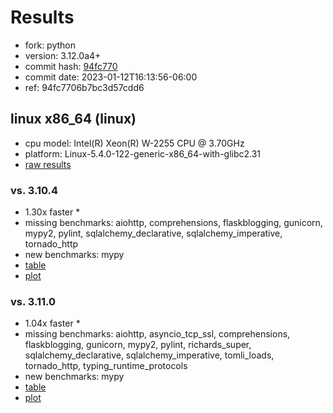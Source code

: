 # Results

- fork: python
- version: 3.12.0a4+
- commit hash: [94fc770](https://github.com/python/cpython/commit/94fc770)
- commit date: 2023-01-12T16:13:56-06:00
- ref: 94fc7706b7bc3d57cdd6

## linux x86_64 (linux)

- cpu model: Intel(R) Xeon(R) W-2255 CPU @ 3.70GHz
- platform: Linux-5.4.0-122-generic-x86_64-with-glibc2.31
- [raw results](bm-20230112-linux-x86_64-python-94fc7706b7bc3d57cdd6-3.12.0a4%2B-94fc770.json)

### vs. 3.10.4

- 1.30x faster \*
- missing benchmarks: aiohttp, comprehensions, flaskblogging, gunicorn, mypy2, pylint, sqlalchemy_declarative, sqlalchemy_imperative, tornado_http
- new benchmarks: mypy
- [table](bm-20230112-linux-x86_64-python-94fc7706b7bc3d57cdd6-3.12.0a4%2B-94fc770-vs-3.10.4.md)
- [plot](bm-20230112-linux-x86_64-python-94fc7706b7bc3d57cdd6-3.12.0a4%2B-94fc770-vs-3.10.4.png)

### vs. 3.11.0

- 1.04x faster \*
- missing benchmarks: aiohttp, asyncio_tcp_ssl, comprehensions, flaskblogging, gunicorn, mypy2, pylint, richards_super, sqlalchemy_declarative, sqlalchemy_imperative, tomli_loads, tornado_http, typing_runtime_protocols
- new benchmarks: mypy
- [table](bm-20230112-linux-x86_64-python-94fc7706b7bc3d57cdd6-3.12.0a4%2B-94fc770-vs-3.11.0.md)
- [plot](bm-20230112-linux-x86_64-python-94fc7706b7bc3d57cdd6-3.12.0a4%2B-94fc770-vs-3.11.0.png)

